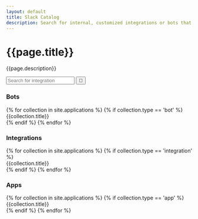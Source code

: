 ```yaml
---
layout: default
title: Slack Catalog
description: Search for internal, customized integrations or bots that can be integrated with Slack.
---
```

<div class="band band--MEDIUM bg--dark">
    <div class="container container--SMALL">
        <div class="align--CENTER text--WHITE">
            <h1>{{page.title}}</h1>
            <p>{{page.description}}</p>
            <div class="form--search">
                <input class="form--input" type="text" placeholder="Search for integration">
                <button class="form--submit">🔎</button>
            </div>
        </div>
    </div>
</div>

<div class="band">
    <div class="container container--section container--MEDIUM">
        <h3 class="text--WARM">Bots</h3>
        <div class="card--row">
            {% for collection in site.applications %}
                {% if collection.type == 'bot' %}
                    <div class="card">
                        {{collection.title}}
                    </div>
                {% endif %}
            {% endfor %}
        </div>
    </div>
</div>

<div class="band">
    <div class="container container--section container--MEDIUM">
        <h3 class="text--COOL">Integrations</h3>
        <div class="card--row">
            {% for collection in site.applications %}
                {% if collection.type == 'integration' %}
                    <div class="card">
                        {{collection.title}}
                    </div>
                {% endif %}
            {% endfor %}
        </div>
    </div>
</div>

<div class="band">
    <div class="container container--section container--MEDIUM">
        <h3 class="text--DARK">Apps</h3>
        <div class="card--row">
            {% for collection in site.applications %}
                {% if collection.type == 'app' %}
                    <div class="card">
                        {{collection.title}}
                    </div>
                {% endif %}
            {% endfor %}
        </div>
    </div>
</div>
